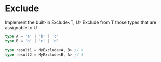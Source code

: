 <!--info-header-start-->
<h1>
  Exclude
</h1>
<!--info-header-end-->

Implement the built-in Exclude<T, U>
Exclude from T those types that are assignable to U

```ts
type A = 'a' | 'b' | 'c'
type B = 'b' | 'c' | 'd'

type result1 = MyExclude<A, B> // a
type result2 = MyExclude<B, A> // d
```

